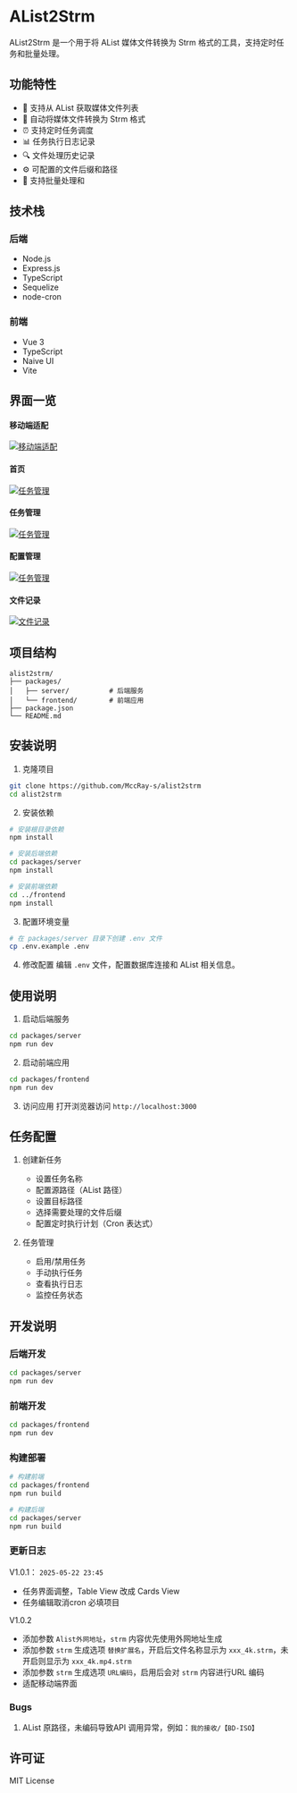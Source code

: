 # AList2Strm

AList2Strm 是一个用于将 AList 媒体文件转换为 Strm 格式的工具，支持定时任务和批量处理。



## 功能特性

- 🎯 支持从 AList 获取媒体文件列表
- 🔄 自动将媒体文件转换为 Strm 格式
- ⏰ 支持定时任务调度
- 📊 任务执行日志记录
- 🔍 文件处理历史记录
- ⚙️ 可配置的文件后缀和路径
- 🚀 支持批量处理和

## 技术栈

### 后端
- Node.js
- Express.js
- TypeScript
- Sequelize
- node-cron

### 前端
- Vue 3
- TypeScript
- Naive UI
- Vite

## 界面一览

#### 移动端适配
[![移动端适配](./screenshot/screenshot20250524011706@2x.png)](https://github.com/MccRay-s/alist2strm/raw/main/screenshot/screenshot20250524011706@2x.png)

#### 首页
[![任务管理](./screenshot/screenshot20250524011249@2x.png)](https://github.com/MccRay-s/alist2strm/raw/main/screenshot/screenshot20250524011249@2x.png)

#### 任务管理
[![任务管理](./screenshot/screenshot20250524011222@2x.png)](https://github.com/MccRay-s/alist2strm/raw/main/screenshot/screenshot20250524011222@2x.png)

#### 配置管理
[![任务管理](./screenshot/screenshot20250524011243@2x.png)](https://github.com/MccRay-s/alist2strm/raw/main/screenshot/screenshot20250524011243@2x.png)

#### 文件记录
[![文件记录](./screenshot/screenshot20250524011029@2x.png)](https://github.com/MccRay-s/alist2strm/raw/main/screenshot/screenshot20250524011029@2x.png)


## 项目结构

```
alist2strm/
├── packages/
│   ├── server/          # 后端服务
│   └── frontend/        # 前端应用
├── package.json
└── README.md
```

## 安装说明

1. 克隆项目
```bash
git clone https://github.com/MccRay-s/alist2strm
cd alist2strm
```

2. 安装依赖
```bash
# 安装根目录依赖
npm install

# 安装后端依赖
cd packages/server
npm install

# 安装前端依赖
cd ../frontend
npm install
```

3. 配置环境变量
```bash
# 在 packages/server 目录下创建 .env 文件
cp .env.example .env
```

4. 修改配置
编辑 `.env` 文件，配置数据库连接和 AList 相关信息。

## 使用说明

1. 启动后端服务
```bash
cd packages/server
npm run dev
```

2. 启动前端应用
```bash
cd packages/frontend
npm run dev
```

3. 访问应用
打开浏览器访问 `http://localhost:3000`

## 任务配置

1. 创建新任务
   - 设置任务名称
   - 配置源路径（AList 路径）
   - 设置目标路径
   - 选择需要处理的文件后缀
   - 配置定时执行计划（Cron 表达式）

2. 任务管理
   - 启用/禁用任务
   - 手动执行任务
   - 查看执行日志
   - 监控任务状态

## 开发说明

### 后端开发
```bash
cd packages/server
npm run dev
```

### 前端开发
```bash
cd packages/frontend
npm run dev
```

### 构建部署
```bash
# 构建前端
cd packages/frontend
npm run build

# 构建后端
cd packages/server
npm run build
```

### 更新日志
V1.0.1： `2025-05-22 23:45`
- 任务界面调整，Table View 改成 Cards View
- 任务编辑取消cron 必填项目
  
V1.0.2
- 添加参数 `Alist外网地址`，`strm` 内容优先使用外网地址生成
- 添加参数 `strm` 生成选项 `替换扩展名`，开启后文件名称显示为 `xxx_4k.strm`，未开启则显示为 `xxx_4k.mp4.strm`
- 添加参数 `strm` 生成选项 `URL编码`，启用后会对 `strm` 内容进行URL 编码
- 适配移动端界面
### Bugs 
1. AList 原路径，未编码导致API 调用异常，例如：`我的接收/【BD-ISO】`

## 许可证

MIT License 